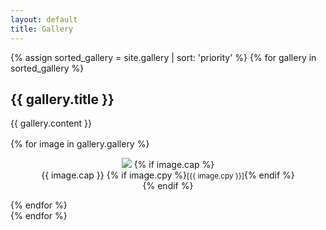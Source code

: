 ```yaml
---
layout: default
title: Gallery
---
```


{% assign sorted_gallery = site.gallery | sort: 'priority' %}
{% for gallery in sorted_gallery %}
## {{ gallery.title }}
{{ gallery.content }}
<div class="flex-gallery" style="margin-top: 1rem;">
  {% for image in gallery.gallery %}
  <figure style="display: block; text-align: center;">
    <img src="{{ image.src | relative_url }}" {% if image.alt %}alt="{{ image.alt }}"{% endif %} style="max-width: 24rem; margin-right: 0;" />
    {% if image.cap %}<figcaption>{{ image.cap }} {% if image.cpy %}<small>[{{ image.cpy }}]</small>{% endif %}</figcaption>{% endif %}
  </figure>
  {% endfor %}
</div>
{% endfor %}
